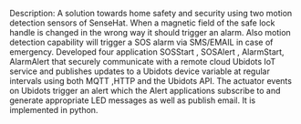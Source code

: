 Description: A solution towards home safety and security using two motion detection sensors of SenseHat. When a magnetic field of the safe lock handle is changed in the wrong way it should trigger an alarm. Also motion detection capability will trigger a SOS alarm via SMS/EMAIL in case of emergency. Developed four application SOSStart , SOSAlert , AlarmStart, AlarmAlert that securely communicate with a remote cloud Ubidots IoT service and publishes updates to a Ubidots device variable at regular intervals using both MQTT ,HTTP and the Ubidots API. The actuator events on Ubidots trigger an alert which the Alert applications subscribe to and generate appropriate LED messages as well as publish email. It is implemented in python.
